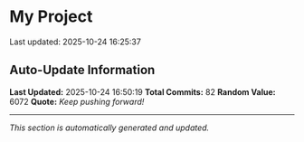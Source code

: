# My Project


Last updated: 2025-10-24 16:25:37

























































































































































































































































































































































































































































































## Auto-Update Information

**Last Updated:** 2025-10-24 16:50:19
**Total Commits:** 82
**Random Value:** 6072
**Quote:** _Keep pushing forward!_

---
_This section is automatically generated and updated._
